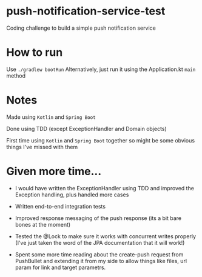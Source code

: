 # push-notification-service-test
Coding challenge to build a simple push notification service

# How to run
Use `./gradlew bootRun`
Alternatively, just run it using the Application.kt `main` method

# Notes
Made using `Kotlin` and `Spring Boot`

Done using TDD (except ExceptionHandler and Domain objects)

First time using `Kotlin` and `Spring Boot` together so might be some obvious things I've missed with them 

# Given more time...
- I would have written the ExceptionHandler using TDD and improved the Exception handling, plus handled more cases

- Written end-to-end integration tests

- Improved response messaging of the push response (its a bit bare bones at the moment)

- Tested the @Lock to make sure it works with concurrent writes properly (I've just taken the word of the JPA documentation that it will work!)

- Spent some more time reading about the create-push request from PushBullet and extending it from my side to allow things like files, url param for link and target parametrs.


